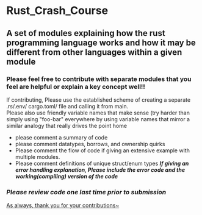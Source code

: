 # Rust_Crash_Course
## A set of modules explaining how the rust programming language works and how it may be different from other languages within a given module

### Please feel free to contribute with separate modules that you feel are helpful or explain a key concept well!! 

If contributing, Please use the established scheme of creating a separate .rs/.env/ cargo.toml/ file and calling it from main. <br>
Please also use friendly variable names that make sense (try harder than simply using "foo-bar" everywhere by using variable names
that mirror a similar analogy that really drives the point home<br>
 - please comment a summary of code 
 - please comment datatypes, borrows, and ownership quirks
 - Please comment the flow of code if giving an extensive example with multiple modules. 
 - Please comment definitions of unique struct/enum types
<i>**If giving an error handling explanation, Please include the error code and the working(compiling) version of the code**</i>
### <b><i>Please review code one last time prior to submission</i></b>

<u>As always, thank you for your contributions~</u>
